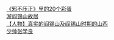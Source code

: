   
[《邪不压正》里的20个彩蛋](http://www.dianyue.me/archives/251/9xd5jka31xykqk3p/)  
[游阎锡山故居](http://www.dianyue.me/archives/213/opdnjeg77om0iuhm/)  
[【人物】真实的阎锡山及阎锡山时期的山西](http://www.dianyue.me/archives/285/557u5zi77i7s64d3/)  
[少帅张学良](http://www.dianyue.me/archives/725/tyru5t7kr4reyslg/)